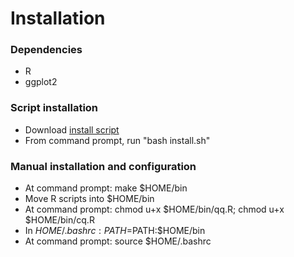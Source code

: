 # Installation

### Dependencies
- R
- ggplot2

### Script installation
- Download [install script](install.sh)
- From command prompt, run "bash install.sh"

### Manual installation and configuration
- At command prompt: make $HOME/bin
- Move R scripts into $HOME/bin
- At command prompt: chmod u+x $HOME/bin/qq.R; chmod u+x $HOME/bin/cq.R
- In $HOME/.bashrc: PATH=$PATH:$HOME/bin
- At command prompt: source $HOME/.bashrc
